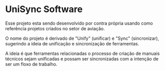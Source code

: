 # UniSync Software

Esse projeto esta sendo desenvolvido por contra própria usando como referência projetos criados no setor de aviação.

O nome do projeto é derivado de "Unify" (unificar) e "Sync" (sincronizar), sugerindo a ideia de unificação e sincronização de ferramentas.

A ideia é que ferramentas relacionadas o processo de criação de manuais técnicos sejam unificadas e possam ser sincronizadas com a intenção de ser um floxo de trabalho.